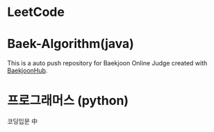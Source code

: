 # LeetCode

# Baek-Algorithm(java)
This is a auto push repository for Baekjoon Online Judge created with [BaekjoonHub](https://github.com/BaekjoonHub/BaekjoonHub).

# 프로그래머스 (python)
코딩입문 中

